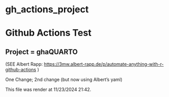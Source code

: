# gh_actions_project


# Github Actions Test

## Project = ghaQUARTO

(SEE Albert Rapp:
https://3mw.albert-rapp.de/p/automate-anything-with-r-github-actions )

One Change; 2nd change (but now using Albert’s yaml)

This file was render at 11/23/2024 21:42.
